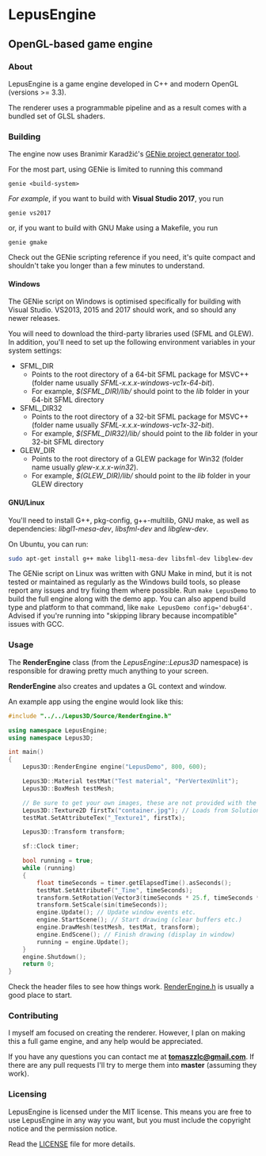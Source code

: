 # LepusEngine
## OpenGL-based game engine
### About
LepusEngine is a game engine developed in C++ and modern OpenGL (versions >= 3.3).

The renderer uses a programmable pipeline and as a result comes with a bundled set of GLSL shaders.

### Building
The engine now uses Branimir Karadžić's [GENie project generator tool](https://github.com/bkaradzic/GENie).

For the most part, using GENie is limited to running this command

```
genie <build-system>
```

_For example_, if you want to build with __Visual Studio 2017__, you run

```
genie vs2017
```

or, if you want to build with GNU Make using a Makefile, you run

```
genie gmake
```

Check out the GENie scripting reference if you need, it's quite compact and shouldn't take you longer than a few minutes to understand.

#### Windows
The GENie script on Windows is optimised specifically for building with Visual Studio. VS2013, 2015 and 2017 should work, and so should any newer releases.

You will need to download the third-party libraries used (SFML and GLEW). In addition, you'll need to set up the following environment variables in your system settings:
* SFML_DIR
	* Points to the root directory of a 64-bit SFML package for MSVC++ (folder name usually *SFML-x.x.x-windows-vc1x-64-bit*).
	* For example, *$(SFML_DIR)/lib/* should point to the *lib* folder in your 64-bit SFML directory
* SFML_DIR32
	* Points to the root directory of a 32-bit SFML package for MSVC++ (folder name usually *SFML-x.x.x-windows-vc1x-32-bit*).
	* For example, *$(SFML_DIR32)/lib/* should point to the *lib* folder in your 32-bit SFML directory
* GLEW_DIR
	* Points to the root directory of a GLEW package for Win32 (folder name usually *glew-x.x.x-win32*).
	* For example, *$(GLEW_DIR)/lib/* should point to the *lib* folder in your GLEW directory

#### GNU/Linux
You'll need to install G++, pkg-config, g++-multilib, GNU make, as well as dependencies: *libgl1-mesa-dev*, *libsfml-dev* and *libglew-dev*. 

On Ubuntu, you can run:

```bash
sudo apt-get install g++ make libgl1-mesa-dev libsfml-dev libglew-dev
```

The GENie script on Linux was written with GNU Make in mind, but it is not tested or maintained as regularly as the Windows build tools, so please report any issues and try fixing them where possible. Run ```make LepusDemo``` to build the full engine along with the demo app. You can also append build type and platform to that command, like ```make LepusDemo config='debug64'```. Advised if you're running into "skipping library because incompatible" issues with GCC.

### Usage
The __RenderEngine__ class (from the _LepusEngine_::_Lepus3D_ namespace) is responsible for drawing pretty much anything to your screen.

__RenderEngine__ also creates and updates a GL context and window.

An example app using the engine would look like this:

```c++
#include "../../Lepus3D/Source/RenderEngine.h"

using namespace LepusEngine;
using namespace Lepus3D;

int main()
{
	Lepus3D::RenderEngine engine("LepusDemo", 800, 600);

	Lepus3D::Material testMat("Test material", "PerVertexUnlit");
	Lepus3D::BoxMesh testMesh;

	// Be sure to get your own images, these are not provided with the Git repository
	Lepus3D::Texture2D firstTx("container.jpg"); // Loads from Solution/Content/
	testMat.SetAttributeTex("_Texture1", firstTx);

	Lepus3D::Transform transform;

	sf::Clock timer;

	bool running = true;
	while (running)
	{
		float timeSeconds = timer.getElapsedTime().asSeconds();
		testMat.SetAttributeF("_Time", timeSeconds);
		transform.SetRotation(Vector3(timeSeconds * 25.f, timeSeconds * 50.f, 0.f));
		transform.SetScale(sin(timeSeconds));
		engine.Update(); // Update window events etc.
		engine.StartScene(); // Start drawing (clear buffers etc.)
		engine.DrawMesh(testMesh, testMat, transform);
		engine.EndScene(); // Finish drawing (display in window)
		running = engine.Update();
	}
	engine.Shutdown();
	return 0;
}
```

Check the header files to see how things work. [RenderEngine.h](https://github.com/tomezpl/LepusEngine/blob/master/Lepus3D/Source/RenderEngine.h) is usually a good place to start.

### Contributing
I myself am focused on creating the renderer. However, I plan on making this a full game engine, and any help would be appreciated.

If you have any questions you can contact me at **tomaszzlc@gmail.com**. If there are any pull requests I'll try to merge them into **master** (assuming they work).

### Licensing
LepusEngine is licensed under the MIT license. This means you are free to use LepusEngine in any way you want, but you must include the copyright notice and the permission notice.

Read the [LICENSE](https://github.com/tomezpl/LepusEngine/blob/master/LICENSE) file for more details.
